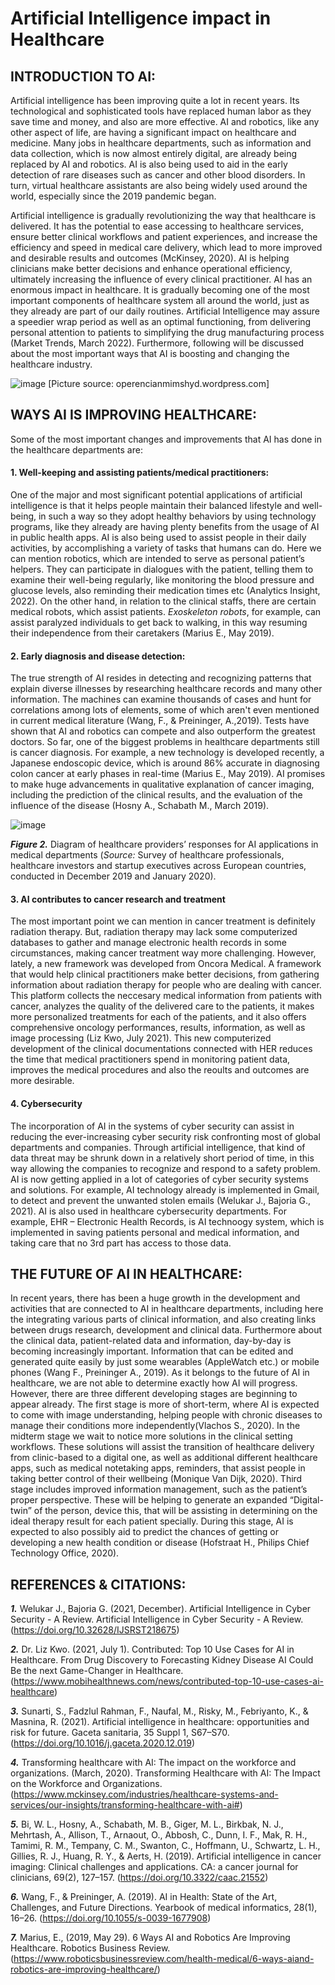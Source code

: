 # Artificial Intelligence impact in Healthcare

## INTRODUCTION TO AI:
Artificial intelligence has been improving quite a lot in recent years. Its technological and sophisticated tools have replaced human labor as they save time and money, and also are more effective. AI and robotics, like any other aspect of life, are having a significant impact on healthcare and medicine. Many jobs in healthcare departments, such as information and data collection, which is now almost entirely digital, are already being replaced by AI and robotics. AI is also being used to aid in the early detection of rare diseases such as cancer and other blood disorders. In turn, virtual healthcare assistants are also being widely used around the world, especially since the 2019 pandemic began.

Artificial intelligence is gradually revolutionizing the way that healthcare is delivered. It has the potential to ease accessing to healthcare services, ensure better clinical workflows and patient experiences, and increase the efficiency and speed in medical care delivery, which lead to more improved and desirable results and outcomes (McKinsey, 2020). 
AI is helping clinicians make better decisions and enhance operational efficiency, ultimately increasing the influence of every clinical practitioner. AI has an enormous impact in healthcare. It is gradually becoming one of the most important components of healthcare system all around the world, just as they already are part of our daily routines. Artificial Intelligence may assure a speedier wrap period as well as an optimal functioning, from delivering personal attention to patients to simplifying the drug manufacturing process (Market Trends, March 2022). Furthermore, following will be discussed about the most important ways that AI is boosting and changing the healthcare industry. 

![image](https://user-images.githubusercontent.com/97605926/175649445-590b2fed-61d2-4c6c-868d-6b3a9c8d38e8.png)
[Picture source: operencianmimshyd.wordpress.com]

## WAYS AI IS IMPROVING HEALTHCARE:
Some of the most important changes and improvements that AI has done in the healthcare departments are:

#### 1.	Well-keeping and assisting patients/medical practitioners:

One of the major and most significant potential applications of artificial intelligence is that it helps people maintain their balanced lifestyle and well-being, in such a way so they adopt healthy behaviors by using technology programs, like they already are having plenty benefits from the usage of AI in public health apps. 
AI is also being used to assist people in their daily activities, by accomplishing a variety of tasks that humans can do. Here we can mention robotics, which are intended to serve as personal patient’s helpers. They can participate in dialogues with the patient, telling them to examine their well-being regularly, like monitoring the blood pressure and glucose levels, also reminding their medication times etc (Analytics Insight, 2022).
On the other hand, in relation to the clinical staffs, there are certain medical robots, which assist patients. *Exoskeleton robots*, for example, can assist paralyzed individuals to get back to walking, in this way resuming their independence from their caretakers (Marius E., May 2019).

#### 2.	Early diagnosis and disease detection:

The true strength of AI resides in detecting and recognizing patterns that explain diverse illnesses by researching healthcare records and many other information. The machines can examine thousands of cases and hunt for correlations among lots of elements, some of which aren't even mentioned in current medical literature (Wang, F., & Preininger, A.,2019).
Tests have shown that AI and robotics can compete and also outperform the greatest doctors. So far, one of the biggest problems in healthcare departments  still is cancer diagnosis. For example, a new technology is developed recently, a Japanese endoscopic device, which is around 86% accurate in diagnosing colon cancer at early phases in real-time (Marius E., May 2019).
AI promises to make huge advancements in qualitative explanation of cancer imaging, including the prediction of the clinical results, and the evaluation of the influence of the disease (Hosny A., Schabath M.,  March 2019).

![image](https://user-images.githubusercontent.com/97605926/175649679-6b3644c3-c0ba-4cef-aeeb-d3a1d9a2bf86.png)

***Figure 2.*** Diagram of healthcare providers’ responses for AI applications in medical departments (*Source:* Survey of healthcare professionals, healthcare investors and startup executives across European countries, conducted in December 2019 and January 2020).

#### 3.	AI contributes to cancer research and treatment
The most important point we can mention in cancer treatment is definitely radiation therapy. But, radiation therapy may lack some computerized databases to gather and manage electronic health records in some circumstances, making cancer treatment way more challenging.
However, lately, a new framework was developed from Oncora Medical. A framework that would help clinical practitioners make better decisions, from gathering information about radiation therapy for people who are dealing with cancer. This platform collects the neccesary medical information from patients with cancer, analyzes the quality of the delivered care to the patients, it makes more personalized treatments for each of the patients, and it also offers comprehensive oncology performances, results, information, as well as image processing (Liz Kwo, July 2021).
This new computerized development of the clinical documentations connected with HER reduces the time that medical practitioners spend in monitoring patient data, improves the medical procedures and also the reoults and outcomes are more desirable. 

#### 4.	Cybersecurity
The incorporation of AI in the systems of cyber security can assist in reducing the ever-increasing cyber security risk confronting most of global departments and companies. Through artificial intelligence, that kind of data threat may be shrunk down in a relatively short period of time, in this way allowing the companies to recognize and respond to a safety problem.
AI is now getting applied in a lot of categories of cyber security systems and solutions. For example, AI technology already is implemented in Gmail, to detect and prevent the unwanted stolen emails (Welukar J., Bajoria G., 2021).
AI is also used in healthcare cybersecurity departments. For example, EHR – Electronic Health Records, is AI technoogy system, which is implemented in saving patients personal and medical information, and taking care that no 3rd part has access to those data. 

## THE FUTURE OF AI IN HEALTHCARE:
In recent years, there has been a huge growth in the development and activities that are connected to AI in healthcare departments, including here the integrating various parts of clinical information, and also creating links between drugs research, development and clinical data.
Furthermore about the clinical data, patient-related data and information, day-by-day is becoming increasingly important. Information that can be edited and generated quite easily by just some wearables (AppleWatch etc.) or mobile phones (Wang F., Preininger A., 2019).
As it belongs to the future of AI in healthcare, we are not able to determine exactly how AI will progress. However, there are three different developing stages are beginning to appear already. 
The first stage is more of short-term, where AI is expected to come with image understanding, helping people with chronic diseases to manage their conditions more independently(Vlachos S., 2020). 
In the midterm stage we wait to notice more solutions in the clinical setting workflows. These solutions will assist the transition of healthcare delivery from clinic-based to a digital one, as well as additional different healthcare apps, such as medical notetaking apps, reminders,  that assist people in taking better control of their wellbeing (Monique Van Dijk, 2020).
Third stage includes improved information management, such as the patient’s proper perspective. These will be helping to generate an expanded “Digital-twin” of the person, device this, that will be assisting in determining on the ideal therapy result for each patient specially. During this stage, AI is expected to also possibly aid to predict the chances of getting or developing a new health condition or disease (Hofstraat H., Philips Chief Technology Office, 2020).

## REFERENCES & CITATIONS:
***1.***	Welukar J., Bajoria G. (2021, December). Artificial Intelligence in Cyber Security - A Review. Artificial Intelligence in Cyber Security - A Review. (https://doi.org/10.32628/IJSRST218675) 

***2.***	Dr. Liz Kwo. (2021, July 1). Contributed: Top 10 Use Cases for AI in Healthcare. From Drug Discovery to Forecasting Kidney Disease AI Could Be the next Game-Changer in Healthcare. (https://www.mobihealthnews.com/news/contributed-top-10-use-cases-ai-healthcare) 

***3.***	Sunarti, S., Fadzlul Rahman, F., Naufal, M., Risky, M., Febriyanto, K., & Masnina, R. (2021). Artificial intelligence in healthcare: opportunities and risk for future. Gaceta sanitaria, 35 Suppl 1, S67–S70. (https://doi.org/10.1016/j.gaceta.2020.12.019) 

***4.***	Transforming healthcare with AI: The impact on the workforce and organizations. (March, 2020). Transforming Healthcare with AI: The Impact on the Workforce and Organizations. (https://www.mckinsey.com/industries/healthcare-systems-and-services/our-insights/transforming-healthcare-with-ai#)

***5.***	Bi, W. L., Hosny, A., Schabath, M. B., Giger, M. L., Birkbak, N. J., Mehrtash, A., Allison, T., Arnaout, O., Abbosh, C., Dunn, I. F., Mak, R. H., Tamimi, R. M., Tempany, C. M., Swanton, C., Hoffmann, U., Schwartz, L. H., Gillies, R. J., Huang, R. Y., & Aerts, H. (2019). Artificial intelligence in cancer imaging: Clinical challenges and applications. CA: a cancer journal for clinicians, 69(2), 127–157. (https://doi.org/10.3322/caac.21552) 

***6.***	Wang, F., & Preininger, A. (2019). AI in Health: State of the Art, Challenges, and Future Directions. Yearbook of medical informatics, 28(1), 16–26. (https://doi.org/10.1055/s-0039-1677908)

***7.***	Marius, E., (2019, May 29). 6 Ways AI and Robotics Are Improving Healthcare. Robotics Business Review. (https://www.roboticsbusinessreview.com/health-medical/6-ways-aiand-robotics-are-improving-healthcare/)

